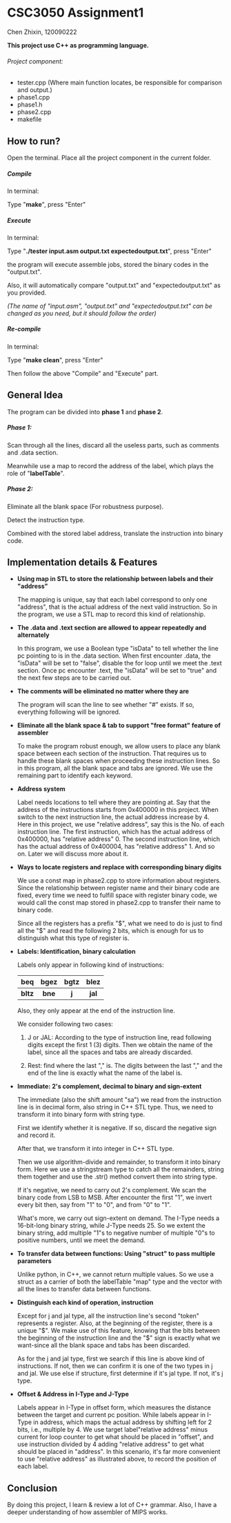 # CSC3050 Assignment1 

Chen Zhixin, 120090222

**This project use C++ as programming language.**



###### Project component:

- tester.cpp  (Where main function locates, be responsible  for comparison and output.)
- phase1.cpp
- phase1.h
- phase2.cpp
- makefile



## How to run?



Open the terminal. Place all the project component in the current folder. 



##### Compile

In terminal:

Type "**make**", press "Enter"



##### Execute

In terminal:

Type "**./tester input.asm output.txt expectedoutput.txt**", press "Enter"

the program will execute assemble jobs, stored the binary codes in the "output.txt".

Also, it will automatically compare "output.txt" and "expectedoutput.txt" as you provided. 

*(The name of "input.asm", "output.txt" and "expectedoutput.txt" can be changed as you need, but it should follow the order)*



##### Re-compile

In terminal:

Type "**make clean**", press "Enter"

Then follow the above "Compile" and "Execute" part.





## General Idea

The program can be divided into **phase 1** and **phase 2**.



##### Phase 1:

Scan through all the lines, discard all the useless parts, such as comments and .data section. 

Meanwhile use a map to record the address of the label, which plays the role of "**labelTable**".



##### Phase 2:

Eliminate all the blank space (For robustness purpose).

Detect the instruction type.

Combined with the stored label address, translate the instruction into binary code.





## Implementation details & Features



- **Using map in STL to store the relationship between labels and their "address"**

  The mapping is unique, say that each label correspond to only one "address", that is the actual address of the next valid instruction. So in the program, we use a STL map to record this kind of relationship. 

  

- **The .data and .text section are allowed to appear repeatedly and alternately**

  In this program, we use a Boolean type "isData" to tell whether the line pc pointing to is in the .data section. When first encounter .data, the "isData" will be set to "false", disable the for loop until we meet the .text section. Once pc encounter .text, the "isData" will be set to "true" and the next few steps are to be carried out.

  

- **The comments will be eliminated no matter where they are**

  The program will scan the line to see whether "#" exists. If so, everything following will be ignored.

  

- **Eliminate all the blank space & tab to support "free format" feature of assembler**

  To make the program robust enough, we allow users to place any blank space between each section of the instruction. That requires us to handle these blank spaces when proceeding these instruction lines. So in this program, all the blank space and tabs are ignored. We use the remaining part to identify each keyword.

  

  

  

- **Address system**

  Label needs locations to tell where they are pointing at. Say that the address of the instructions starts from 0x400000 in this project. When switch to the next instruction line, the actual address increase by 4. Here in this project, we use "relative address", say this is the No. of each instruction line. The first instruction, which has the actual address of 0x400000, has "relative address" 0. The second instruction line, which has the actual address of 0x400004, has "relative address" 1. And so on. Later we will discuss more about it.

  

- **Ways to locate registers and replace with corresponding binary digits**

  We use a const map in phase2.cpp to store information about registers. Since the relationship between register name and their binary code are fixed, every time we need to fulfill space with register binary code, we would call the const map stored in phase2.cpp to transfer their name to binary code.

  Since all the registers has a prefix "$", what we need to do is just to find all the "$" and read the following 2 bits, which is enough for us to distinguish what this type of register is.

  

- **Labels: Identification, binary calculation**

  Labels only appear in following kind of instructions:

  |   beq    |  bgez   | bgtz  |  blez   |
  | :------: | :-----: | :---: | :-----: |
  | **bltz** | **bne** | **j** | **jal** |

  Also, they only appear at the end of the instruction line.

  We consider following two cases:

  1. J or JAL: According to the type of instruction line, read following digits except the first 1 (3) digits. Then we obtain the name of the label, since all the spaces and tabs are already discarded.

  2. Rest: find where the last "," is. The digits between the last "," and the end of the line is exactly what the name of the label is.

     

- **Immediate: 2's complement, decimal to binary and sign-extent**

  The immediate (also the shift amount "sa") we read from the instruction line is in decimal form, also string in C++ STL type. Thus, we need to transform it into binary form with string type. 

  First we identify whether it is negative. If so, discard the negative sign and record it.

  After that, we transform it into integer in C++ STL type. 

  Then we use algorithm-divide and remainder, to transform it into binary form. Here we use a stringstream type to catch all the remainders, string them together and use the .str() method convert them into string type.

  If it's negative, we need to carry out 2's complement. We scan the binary code from LSB to MSB. After encounter the first "1", we invert every bit then, say from "1" to "0", and from "0" to "1".

  What's more, we carry out sign-extent on demand. The I-Type needs a 16-bit-long binary string, while J-Type needs 25. So we extent the binary string, add multiple "1"s to negative number of multiple "0"s to positive numbers, until we meet the demand.

  

- **To transfer data between functions: Using "struct" to pass multiple parameters**

  Unlike python, in C++, we cannot return multiple values. So we use a struct as a carrier of both the labelTable "map" type and the vector with all the lines to transfer data between functions.

   

- **Distinguish each kind of operation, instruction**

  Except for j and jal type, all the instruction line's second "token" represents a register. Also, at the beginning of the register, there is a unique "$". We make use of this feature, knowing that the bits between the beginning of the instruction line and the "$" sign is exactly what we want-since all the blank space and tabs has been discarded.

  As for the j and jal type, first we search if this line is above kind of instructions. If not, then we can confirm it is one of the two types in j and jal. We use else if structure, first determine if it's jal type. If not, it's j type.

  

- **Offset & Address in I-Type and J-Type**

  Labels appear in I-Type in offset form, which measures the distance between the target and current pc position. While labels appear in I-Type in address, which maps the actual address by shifting left for 2 bits, i.e., multiple by 4. We use target label"relative address" minus current for loop counter to get what should be placed in "offset", and use instruction divided by 4 adding "relative address" to get what should be placed in "address". In this scenario, it's far more convenient to use "relative address" as illustrated above, to record the position of each label. 



## Conclusion

By doing this project, I learn & review a lot of C++ grammar. Also, I have a deeper understanding of how assembler of MIPS works.
